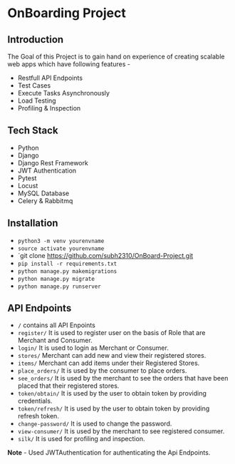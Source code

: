 # OnBoarding Project

## Introduction

The Goal of this Project is to gain hand on experience of creating scalable web apps which have following features - 

- Restfull API Endpoints
- Test Cases
- Execute Tasks Asynchronously
- Load Testing
- Profiling & Inspection

## Tech Stack

- Python
- Django
- Django Rest Framework
- JWT Authentication
- Pytest
- Locust
- MySQL Database
- Celery & Rabbitmq

## Installation 

- `python3 -m venv yourenvname`
- `source activate yourenvname`
- `git clone https://github.com/subh2310/OnBoard-Project.git
- `pip install -r requirements.txt`
- `python manage.py makemigrations`
- `python manage.py migrate`
- `python manage.py runserver`

## API Endpoints 

- `/` contains all API Enpoints
- `register/` It is used to register user on the basis of Role that are Merchant and Consumer.
- `login/` It is used to login as Merchant or Consumer.
- `stores/` Merchant can add new and view their registered stores.
- `items/` Merchant can add items under their Registered Stores.
- `place_orders/` It is used by the consumer to place orders.
- `see_orders/` It is used by the merchant to see the orders that have been placed that their registered stores.
- `token/obtain/` It is used by the user to obtain token by providing credentials.
- `token/refresh/` It is used by the user to obtain token by providing refresh token.
- `change-password/` It is used to change the password.
- `view-consumer/` It is used by the merchant to see registered consumer.
- `silk/` It is used for profiling and inspection.


**Note** - Used JWTAuthentication for authenticating the Api Endpoints.
